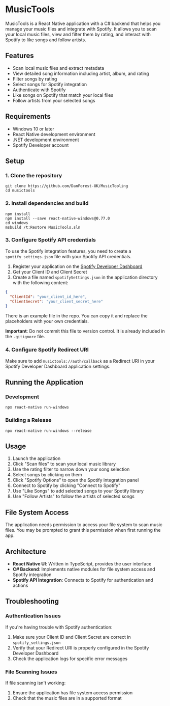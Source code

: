 # MusicTools

MusicTools is a React Native application with a C# backend that helps you manage your music files and integrate with Spotify. It allows you to scan your local music files, view and filter them by rating, and interact with Spotify to like songs and follow artists.

## Features

- Scan local music files and extract metadata
- View detailed song information including artist, album, and rating
- Filter songs by rating
- Select songs for Spotify integration
- Authenticate with Spotify
- Like songs on Spotify that match your local files
- Follow artists from your selected songs

## Requirements

- Windows 10 or later
- React Native development environment
- .NET development environment
- Spotify Developer account

## Setup

### 1. Clone the repository

```
git clone https://github.com/DanForest-UK/MusicTooling
cd musictools
```

### 2. Install dependencies and build

```
npm install
npm install --save react-native-windows@0.77.0
cd windows
msbuild /t:Restore MusicTools.sln
```

### 3. Configure Spotify API credentials

To use the Spotify integration features, you need to create a `spotify_settings.json` file with your Spotify API credentials.

1. Register your application on the [Spotify Developer Dashboard](https://developer.spotify.com/dashboard/)
2. Get your Client ID and Client Secret
3. Create a file named `spotifySettings.json` in the application directory with the following content:

```json
{
  "ClientId": "your_client_id_here",
  "ClientSecret": "your_client_secret_here"
}
```

There is an example file in the repo. You can copy it and replace the placeholders with your own credentials.

**Important**: Do not commit this file to version control. It is already included in the `.gitignore` file.

### 4. Configure Spotify Redirect URI

Make sure to add `musictools://auth/callback` as a Redirect URI in your Spotify Developer Dashboard application settings.

## Running the Application

### Development

```
npx react-native run-windows
```

### Building a Release

```
npx react-native run-windows --release
```

## Usage

1. Launch the application
2. Click "Scan files" to scan your local music library
3. Use the rating filter to narrow down your song selection
4. Select songs by clicking on them
5. Click "Spotify Options" to open the Spotify integration panel
6. Connect to Spotify by clicking "Connect to Spotify"
7. Use "Like Songs" to add selected songs to your Spotify library
8. Use "Follow Artists" to follow the artists of selected songs

## File System Access

The application needs permission to access your file system to scan music files. You may be prompted to grant this permission when first running the app.

## Architecture

- **React Native UI**: Written in TypeScript, provides the user interface
- **C# Backend**: Implements native modules for file system access and Spotify integration
- **Spotify API Integration**: Connects to Spotify for authentication and actions

## Troubleshooting

### Authentication Issues

If you're having trouble with Spotify authentication:

1. Make sure your Client ID and Client Secret are correct in `spotify_settings.json`
2. Verify that your Redirect URI is properly configured in the Spotify Developer Dashboard
3. Check the application logs for specific error messages

### File Scanning Issues

If file scanning isn't working:

1. Ensure the application has file system access permission
2. Check that the music files are in a supported format

